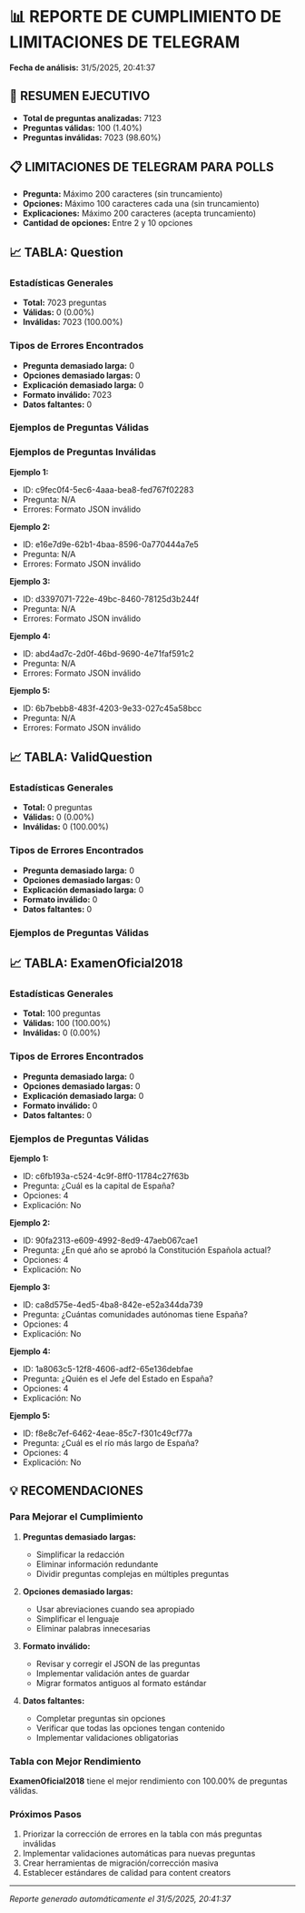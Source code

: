 
# 📊 REPORTE DE CUMPLIMIENTO DE LIMITACIONES DE TELEGRAM

**Fecha de análisis:** 31/5/2025, 20:41:37

## 🎯 RESUMEN EJECUTIVO

- **Total de preguntas analizadas:** 7123
- **Preguntas válidas:** 100 (1.40%)
- **Preguntas inválidas:** 7023 (98.60%)

## 📋 LIMITACIONES DE TELEGRAM PARA POLLS

- **Pregunta:** Máximo 200 caracteres (sin truncamiento)
- **Opciones:** Máximo 100 caracteres cada una (sin truncamiento)
- **Explicaciones:** Máximo 200 caracteres (acepta truncamiento)
- **Cantidad de opciones:** Entre 2 y 10 opciones


## 📈 TABLA: Question

### Estadísticas Generales
- **Total:** 7023 preguntas
- **Válidas:** 0 (0.00%)
- **Inválidas:** 7023 (100.00%)

### Tipos de Errores Encontrados
- **Pregunta demasiado larga:** 0
- **Opciones demasiado largas:** 0
- **Explicación demasiado larga:** 0
- **Formato inválido:** 7023
- **Datos faltantes:** 0

### Ejemplos de Preguntas Válidas

### Ejemplos de Preguntas Inválidas

**Ejemplo 1:**
- ID: c9fec0f4-5ec6-4aaa-bea8-fed767f02283
- Pregunta: N/A
- Errores: Formato JSON inválido

**Ejemplo 2:**
- ID: e16e7d9e-62b1-4baa-8596-0a770444a7e5
- Pregunta: N/A
- Errores: Formato JSON inválido

**Ejemplo 3:**
- ID: d3397071-722e-49bc-8460-78125d3b244f
- Pregunta: N/A
- Errores: Formato JSON inválido

**Ejemplo 4:**
- ID: abd4ad7c-2d0f-46bd-9690-4e71faf591c2
- Pregunta: N/A
- Errores: Formato JSON inválido

**Ejemplo 5:**
- ID: 6b7bebb8-483f-4203-9e33-027c45a58bcc
- Pregunta: N/A
- Errores: Formato JSON inválido

## 📈 TABLA: ValidQuestion

### Estadísticas Generales
- **Total:** 0 preguntas
- **Válidas:** 0 (0.00%)
- **Inválidas:** 0 (100.00%)

### Tipos de Errores Encontrados
- **Pregunta demasiado larga:** 0
- **Opciones demasiado largas:** 0
- **Explicación demasiado larga:** 0
- **Formato inválido:** 0
- **Datos faltantes:** 0

### Ejemplos de Preguntas Válidas

## 📈 TABLA: ExamenOficial2018

### Estadísticas Generales
- **Total:** 100 preguntas
- **Válidas:** 100 (100.00%)
- **Inválidas:** 0 (0.00%)

### Tipos de Errores Encontrados
- **Pregunta demasiado larga:** 0
- **Opciones demasiado largas:** 0
- **Explicación demasiado larga:** 0
- **Formato inválido:** 0
- **Datos faltantes:** 0

### Ejemplos de Preguntas Válidas

**Ejemplo 1:**
- ID: c6fb193a-c524-4c9f-8ff0-11784c27f63b
- Pregunta: ¿Cuál es la capital de España?
- Opciones: 4
- Explicación: No

**Ejemplo 2:**
- ID: 90fa2313-e609-4992-8ed9-47aeb067cae1
- Pregunta: ¿En qué año se aprobó la Constitución Española actual?
- Opciones: 4
- Explicación: No

**Ejemplo 3:**
- ID: ca8d575e-4ed5-4ba8-842e-e52a344da739
- Pregunta: ¿Cuántas comunidades autónomas tiene España?
- Opciones: 4
- Explicación: No

**Ejemplo 4:**
- ID: 1a8063c5-12f8-4606-adf2-65e136debfae
- Pregunta: ¿Quién es el Jefe del Estado en España?
- Opciones: 4
- Explicación: No

**Ejemplo 5:**
- ID: f8e8c7ef-6462-4eae-85c7-f301c49cf77a
- Pregunta: ¿Cuál es el río más largo de España?
- Opciones: 4
- Explicación: No

## 💡 RECOMENDACIONES

### Para Mejorar el Cumplimiento

1. **Preguntas demasiado largas:**
   - Simplificar la redacción
   - Eliminar información redundante
   - Dividir preguntas complejas en múltiples preguntas

2. **Opciones demasiado largas:**
   - Usar abreviaciones cuando sea apropiado
   - Simplificar el lenguaje
   - Eliminar palabras innecesarias

3. **Formato inválido:**
   - Revisar y corregir el JSON de las preguntas
   - Implementar validación antes de guardar
   - Migrar formatos antiguos al formato estándar

4. **Datos faltantes:**
   - Completar preguntas sin opciones
   - Verificar que todas las opciones tengan contenido
   - Implementar validaciones obligatorias

### Tabla con Mejor Rendimiento

**ExamenOficial2018** tiene el mejor rendimiento con 100.00% de preguntas válidas.

### Próximos Pasos

1. Priorizar la corrección de errores en la tabla con más preguntas inválidas
2. Implementar validaciones automáticas para nuevas preguntas
3. Crear herramientas de migración/corrección masiva
4. Establecer estándares de calidad para content creators

---

*Reporte generado automáticamente el 31/5/2025, 20:41:37*
